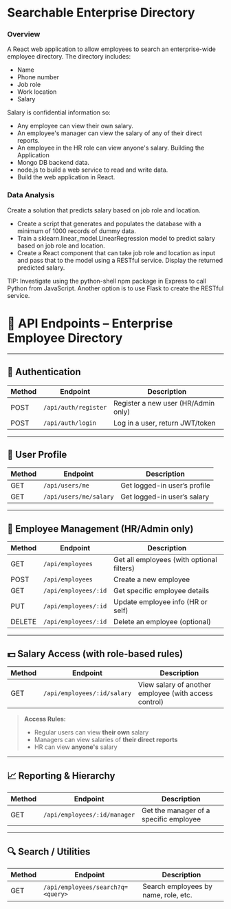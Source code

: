 # Searchable Enterprise Directory

### Overview

A React web application to allow employees to search an enterprise-wide employee directory. The directory includes:

- Name
- Phone number
- Job role
- Work location
- Salary

Salary is confidential information so:

- Any employee can view their own salary.
- An employee's manager can view the salary of any of their direct reports.
- An employee in the HR role can view anyone's salary.
  Building the Application
- Mongo DB backend data.
- node.js to build a web service to read and write data.
- Build the web application in React.

### Data Analysis

Create a solution that predicts salary based on job role and location.

- Create a script that generates and populates the database with a minimum of 1000 records of dummy data.
- Train a sklearn.linear_model.LinearRegression model to predict salary based on job role and location.
- Create a React component that can take job role and location as input and pass that to the model using a RESTful service. Display the returned predicted salary.

TIP: Investigate using the python-shell npm package in Express to call Python from JavaScript. Another option is to use Flask to create the RESTful service.

# 📘 API Endpoints – Enterprise Employee Directory

---

## 🔐 Authentication

| Method | Endpoint             | Description                         |
| ------ | -------------------- | ----------------------------------- |
| POST   | `/api/auth/register` | Register a new user (HR/Admin only) |
| POST   | `/api/auth/login`    | Log in a user, return JWT/token     |

---

## 👤 User Profile

| Method | Endpoint               | Description                  |
| ------ | ---------------------- | ---------------------------- |
| GET    | `/api/users/me`        | Get logged-in user’s profile |
| GET    | `/api/users/me/salary` | Get logged-in user’s salary  |

---

## 👥 Employee Management (HR/Admin only)

| Method | Endpoint             | Description                               |
| ------ | -------------------- | ----------------------------------------- |
| GET    | `/api/employees`     | Get all employees (with optional filters) |
| POST   | `/api/employees`     | Create a new employee                     |
| GET    | `/api/employees/:id` | Get specific employee details             |
| PUT    | `/api/employees/:id` | Update employee info (HR or self)         |
| DELETE | `/api/employees/:id` | Delete an employee (optional)             |

---

## 💵 Salary Access (with role-based rules)

| Method | Endpoint                    | Description                                           |
| ------ | --------------------------- | ----------------------------------------------------- |
| GET    | `/api/employees/:id/salary` | View salary of another employee (with access control) |

> **Access Rules:**
>
> - Regular users can view **their own** salary
> - Managers can view salaries of **their direct reports**
> - HR can view **anyone's** salary

---

## 📈 Reporting & Hierarchy

| Method | Endpoint                     | Description                            |
| ------ | ---------------------------- | -------------------------------------- |
| GET    | `/api/employees/:id/manager` | Get the manager of a specific employee |

---

## 🔍 Search / Utilities

| Method | Endpoint                          | Description                          |
| ------ | --------------------------------- | ------------------------------------ |
| GET    | `/api/employees/search?q=<query>` | Search employees by name, role, etc. |
